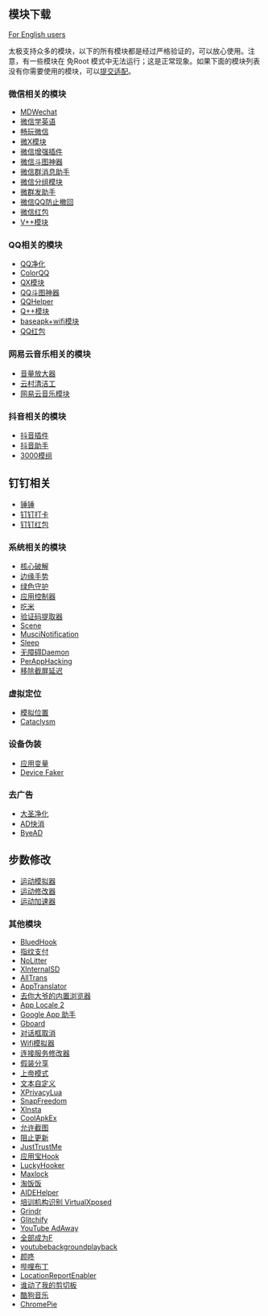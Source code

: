 ## 模块下载

[For English users](MODULE.md)

太极支持众多的模块，以下的所有模块都是经过严格验证的，可以放心使用。注意，有一些模块在 免Root 模式中无法运行；这是正常现象。如果下面的模块列表没有你需要使用的模块，可以[提交适配](https://github.com/taichi-framework/TaiChi/issues)。

### 微信相关的模块

- [MDWechat][MDWechat]
- [微信学英语][微信学英语]
- [畅玩微信][畅玩微信]
- [微X模块][微X模块]
- [微信增强插件][微信增强插件]
- [微信斗图神器][微信斗图神器]
- [微信群消息助手][微信群消息助手]
- [微信分组模块][微信分组模块]
- [微群发助手][微群发助手]
- [微信QQ防止撤回][微信QQ防止撤回]
- [微信红包][微信红包]
- [V++模块][V++模块]

### QQ相关的模块

- [QQ净化][QQ净化]
- [ColorQQ][ColorQQ]
- [QX模块][QX模块]
- [QQ斗图神器][QQ斗图神器]
- [QQHelper][QQHelper]
- [Q++模块][Q++模块]
- [baseapk+wifi模块][baseapk+wifi模块]
- [QQ红包][QQ红包]

### 网易云音乐相关的模块

- [音量放大器][音量放大器]
- [云村清洁工][云村清洁工]
- [网易云音乐模块][网易云音乐模块]

### 抖音相关的模块

- [抖音插件][抖音插件]
- [抖音助手][抖音助手]
- [3000模组][3000模组]

## 钉钉相关

- [锤锤][锤锤]
- [钉钉打卡][钉钉打卡]
- [钉钉红包][钉钉红包]

### 系统相关的模块

- [核心破解][核心破解]
- [边缘手势][边缘手势]
- [绿色守护][绿色守护]
- [应用控制器][应用控制器]
- [吃米][吃米]
- [验证码提取器][验证码提取器]
- [Scene][Scene]
- [MusciNotification][MusciNotification]
- [Sleep][Sleep]
- [无障碍Daemon][无障碍Daemon]
- [PerAppHacking][PerAppHacking]
- [移除截屏延迟][移除截屏延迟]

### 虚拟定位

- [模拟位置][模拟位置]
- [Cataclysm][Cataclysm]

### 设备伪装

- [应用变量][应用变量]
- [Device Faker][Device Faker]

### 去广告

- [大圣净化][大圣净化]
- [AD快消][AD快消]
- [ByeAD][ByeAD]

## 步数修改

- [运动模拟器][运动模拟器]
- [运动修改器][运动修改器]
- [运动加速器][运动加速器]

### 其他模块

- [BluedHook][BluedHook]
- [指纹支付][指纹支付]
- [NoLitter][NoLitter]
- [XInternalSD][XInternalSD]
- [AllTrans][AllTrans]
- [AppTranslator][AppTranslator]
- [去你大爷的内置浏览器][去你大爷的内置浏览器]
- [App Locale 2][App Locale 2]
- [Google App 助手][Google App 助手]
- [Gboard][Gboard]
- [对话框取消][对话框取消]
- [Wifi模拟器][Wifi模拟器]
- [连接服务修改器][连接服务修改器]
- [假装分享][假装分享]
- [上帝模式][上帝模式]
- [文本自定义][文本自定义]
- [XPrivacyLua][XPrivacyLua]
- [SnapFreedom][SnapFreedom]
- [XInsta][XInsta]
- [CoolApkEx][CoolApkEx]
- [允许截图][允许截图]
- [阻止更新][阻止更新]
- [JustTrustMe][JustTrustMe]
- [应用宝Hook][应用宝Hook]
- [LuckyHooker][LuckyHooker]
- [Maxlock][Maxlock]
- [淘饭饭][淘饭饭]
- [AIDEHelper][AIDEHelper]
- [培训机构识别 VirtualXposed][培训机构识别 VirtualXposed]
- [Grindr][Grindr]
- [Glitchify][Glitchify]
- [YouTube AdAway][YouTube AdAway]
- [全部成为F][全部成为F]
- [youtubebackgroundplayback][youtubebackgroundplayback]
- [颜咚][颜咚]
- [哔哩布丁][哔哩布丁]
- [LocationReportEnabler][LocationReportEnabler]
- [谁动了我的剪切板][谁动了我的剪切板]
- [酷狗音乐][酷狗音乐]
- [ChromePie][ChromePie]


[MDWechat]: https://www.lanzous.com/i35s77a
[微信学英语]: https://www.lanzous.com/i32fype
[畅玩微信]: https://www.lanzous.com/i38cb0j
[微X模块]: https://www.lanzous.com/i2zjxkj
[微信增强插件]: https://www.lanzous.com/i34lp3g
[微信斗图神器]: https://www.lanzous.com/i34lp4h
[微信群消息助手]: https://www.lanzous.com/i38ccvg
[微信分组模块]: https://www.lanzous.com/i34lp5i
[微群发助手]: https://www.lanzous.com/i38ce5c
[微信QQ防止撤回]: https://www.lanzous.com/i2zjvre
[微信红包]: https://www.lanzous.com/i32fyod
[V++模块]: https://www.lanzous.com/i38cf6j

[QQ净化]: https://www.lanzous.com/i38chlg
[ColorQQ]: https://www.lanzous.com/i362ari
[QX模块]: https://www.lanzous.com/i2zjxfe
[QQ斗图神器]: https://www.lanzous.com/i38cj2j
[QQHelper]: https://www.lanzous.com/i34lqfe
[Q++模块]: https://www.lanzous.com/i38cjwj
[baseapk+wifi模块]: https://www.lanzous.com/i38cl4d
[QQ红包]: https://www.lanzous.com/i32fymb

[音量放大器]: https://www.lanzous.com/i35wsng
[云村清洁工]: https://www.lanzous.com/i2zjxti
[网易云音乐模块]: https://www.lanzous.com/i2zjx8h

[抖音插件]: https://www.lanzous.com/i38cnij
[抖音助手]: https://www.lanzous.com/i38cqcb
[3000模组]: https://www.lanzous.com/i35wsfi

[锤锤]: https://www.lanzous.com/i38cr1g
[钉钉打卡]: https://www.lanzous.com/i38cr5a
[钉钉红包]: https://www.lanzous.com/i32fync

[核心破解]: https://www.lanzous.com/i2zjxrg
[边缘手势]: https://www.lanzous.com/i38csyf
[绿色守护]: https://www.lanzous.com/i2zjvda
[应用控制器]: https://www.lanzous.com/i2zjvbi
[吃米]: https://www.lanzous.com/i37zbyf
[验证码提取器]: https://www.lanzous.com/i35yevc
[Scene]: https://www.lanzous.com/i38cu2f
[MusciNotification]: https://www.lanzous.com/i38cuve
[Sleep]: https://www.lanzous.com/i38cvih
[无障碍Daemon]: https://www.lanzous.com/i38cu6j
[PerAppHacking]: https://www.lanzous.com/i34lkud
[移除截屏延迟]: https://www.lanzous.com/i32fyji

[模拟位置]: https://www.lanzous.com/i38cxub
[Cataclysm]: https://www.lanzous.com/i30hntc

[应用变量]: https://www.lanzous.com/i2zjxed
[Device Faker]: https://www.lanzous.com/i38d12h

[大圣净化]: https://www.lanzous.com/i37zcre
[AD快消]: https://www.lanzous.com/i37zbub
[ByeAD]: https://www.lanzous.com/i38d2qh

[运动加速器]: https://www.lanzous.com/i32g3fe
[运动模拟器]: https://www.lanzous.com/i38d39g
[运动修改器]: https://www.lanzous.com/i38d38f

[BluedHook]: https://www.lanzous.com/i34lktc
[指纹支付]: https://www.lanzous.com/i38d93g
[NoLitter]: https://www.lanzous.com/i35wrqd
[XInternalSD]: https://www.lanzous.com/i38d9ve
[AllTrans]: https://www.lanzous.com/i38ddre
[AppTranslator]: https://www.lanzous.com/i30hpaf
[去你大爷的内置浏览器]: https://www.lanzous.com/i32g3ed
[App Locale 2]: https://www.lanzous.com/i38dfih
[Google App 助手]: https://www.lanzous.com/i37zcna
[Gboard]: https://www.lanzous.com/i37zcbi
[对话框取消]: https://www.lanzous.com/i38dgrc
[Wifi模拟器]: https://www.lanzous.com/i37zckh
[连接服务修改器]: https://www.lanzous.com/i38drri
[假装分享]: https://www.lanzous.com/i362asj
[上帝模式]: https://www.lanzous.com/i38dssf
[文本自定义]: https://www.lanzous.com/i38duih
[XPrivacyLua]: https://www.lanzous.com/i2zk25e
[SnapFreedom]: https://www.lanzous.com/i38dwwd
[XInsta]: https://www.lanzous.com/i38e3ve
[CoolApkEx]: https://www.lanzous.com/i38dx4b
[允许截图]: https://www.lanzous.com/i38dvuf
[阻止更新]: https://www.lanzous.com/i38dxkh
[JustTrustMe]: https://www.lanzous.com/i32fykj
[应用宝Hook]: https://www.lanzous.com/i2zjxqf
[LuckyHooker]: https://www.lanzous.com/i34lkra
[Maxlock]: https://www.lanzous.com/i35wskd
[淘饭饭]: https://www.lanzous.com/i38dzba
[AIDEHelper]: https://www.lanzous.com/i38dyeh
[培训机构识别 VirtualXposed]: https://www.lanzous.com/i37zbvc
[Grindr]: https://www.lanzous.com/i38e1md
[Glitchify]: https://www.lanzous.com/i38e1kb
[YouTube AdAway]: https://www.lanzous.com/i38e1ij
[全部成为F]: https://www.lanzous.com/i38e47g
[youtubebackgroundplayback]: https://www.lanzous.com/i38e95e
[颜咚]: https://www.lanzous.com/i2zjvli
[哔哩布丁]: https://www.lanzous.com/i2zjveb
[LocationReportEnabler]: https://www.lanzous.com/i30hq5g
[谁动了我的剪切板]: https://www.lanzous.com/i38e5xi
[酷狗音乐]: https://www.lanzous.com/i38e6fg
[ChromePie]: https://www.lanzous.com/i38e61c
